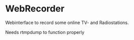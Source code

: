 WebRecorder
===========

Webinterface to record some online 
TV- and Radiostations.

Needs rtmpdump to function properly
